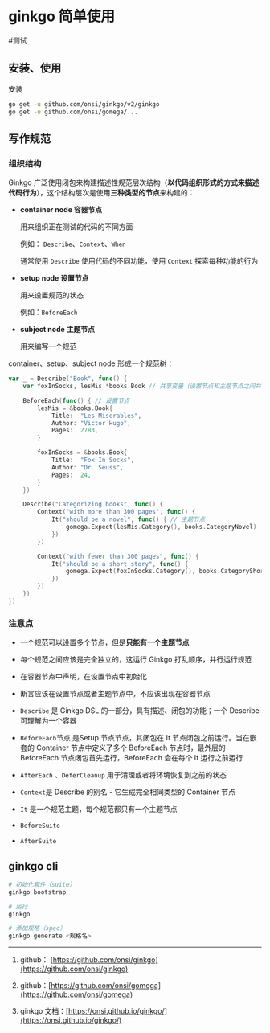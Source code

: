 # ginkgo 简单使用

<!--more-->
#测试

## 安装、使用

安装
```sh
go get -u github.com/onsi/ginkgo/v2/ginkgo
go get -u github.com/onsi/gomega/...
```

## 写作规范

### 组织结构
Ginkgo 广泛使用闭包来构建描述性规范层次结构（**以代码组织形式的方式来描述代码行为**），这个结构层次是使用**三种类型的节点**来构建的：

-   **container node 容器节点**

	用来组织正在测试的代码的不同方面
	
	例如： `Describe`、`Context`、`When`
	
	通常使用 `Describe` 使用代码的不同功能，使用 `Context` 探索每种功能的行为

-   **setup node 设置节点**

	用来设置规范的状态
	
	例如：`BeforeEach`

-   **subject node 主题节点**

	用来编写一个规范


container、setup、subject node 形成一个规范树：
```go
var _ = Describe("Book", func() {
	var foxInSocks, lesMis *books.Book // 共享变量（设置节点和主题节点之间共享的变量）

	BeforeEach(func() { // 设置节点
		lesMis = &books.Book{
			Title:  "Les Miserables",
			Author: "Victor Hugo",
			Pages:  2783,
		}

		foxInSocks = &books.Book{
			Title:  "Fox In Socks",
			Author: "Dr. Seuss",
			Pages:  24,
		}
	})

	Describe("Categorizing books", func() {
		Context("with more than 300 pages", func() {
			It("should be a novel", func() { // 主题节点
				gomega.Expect(lesMis.Category(), books.CategoryNovel)
			})
		})

		Context("with fewer than 300 pages", func() {
			It("should be a short story", func() {
				gomega.Expect(foxInSocks.Category(), books.CategoryShortStory)
			})
		})
	})
})
```

### 注意点

-   一个规范可以设置多个节点，但是**只能有一个主题节点**

-   每个规范之间应该是完全独立的，这运行 Ginkgo 打乱顺序，并行运行规范
    
-   在容器节点中声明，在设置节点中初始化
    
-   断言应该在设置节点或者主题节点中，不应该出现在容器节点
    

-   `Describe` 是 Ginkgo DSL 的一部分，具有描述、闭包的功能；一个 Describe 可理解为一个容器

-   `BeforeEach`节点 是Setup 节点节点，其闭包在 It 节点闭包之前运行。当在嵌套的 Container 节点中定义了多个 BeforeEach 节点时，最外层的 BeforeEach 节点闭包首先运行，BeforeEach 会在每个 It 运行之前运行
    
-   `AfterEach` 、`DeferCleanup` 用于清理或者将环境恢复到之前的状态
    
-   `Context`是 Describe 的别名 - 它生成完全相同类型的 Container 节点
    
-   `It` 是一个规范主题，每个规范都只有一个主题节点
    

-   `BeforeSuite`
    
-   `AfterSuite`

## ginkgo cli

```sh
# 初始化套件（suite）
ginkgo bootstrap

# 运行
ginkgo

# 添加规格（spec）
ginkgo generate <规格名>
```

---
1.  github： [https://github.com/onsi/ginkgo](https://github.com/onsi/ginkgo)

2.  github：[https://github.com/onsi/gomega](https://github.com/onsi/gomega)

3.  ginkgo 文档：[https://onsi.github.io/ginkgo/](https://onsi.github.io/ginkgo/)
